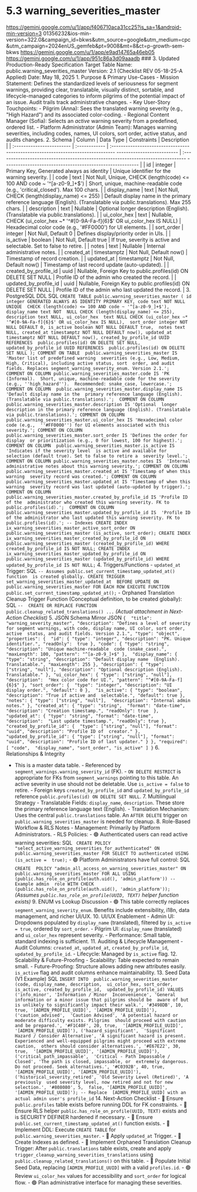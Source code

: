 # 5.3 warning_severities_master

  
https://gemini.google.com/u/1/app/f406710aca31cc25?is_sa=1&android-min-version=3
01356232&ios-min-version=322.0&campaign_id=bkws&utm_source=google&utm_medium=cpc
&utm_campaign=2024enUS_gemfeb&pt=9008&mt=8&ct=p-growth-sem-bkws 
https://gemini.google.com/u/1/app/e9ad14765a46eb05 
https://gemini.google.com/u/1/app/951c86a3d09aaadb ### 3\. Updated 
Production-Ready Specification Target Table Name: 
public.warning_severities_master Version: 2.1 (Checklist REV 05-18-25-A 
Applied) Date: May 18, 2025 1. Purpose & Primary Use-Cases - Mission Statement: 
Defines the standardized levels of seriousness for segment warnings, providing 
clear, translatable, visually distinct, sortable, and lifecycle-managed 
categories to inform pilgrims of the potential impact of an issue. Audit trails 
track administrative changes. - Key User-Story Touchpoints: - Pilgrim (Anna): 
Sees the translated warning severity (e.g., "High Hazard") and its associated 
color-coding. - Regional Content Manager (Sofia): Selects an *active* warning 
severity from a predefined, ordered list. - Platform Administrator (Admin 
Team): Manages warning severities, including codes, names, UI colors, sort 
order, active status, and audits changes. 2. Schema | Column | Data Type | 
Constraints | Description | | :------------------------ | :------------ | 
:-------------------------------------------------------------------------------
-------------------------- | 
:-------------------------------------------------------------------------------
--------------------------------------------------------- | | id | integer | 
Primary Key, Generated always as identity | Unique identifier for the warning 
severity. | | code | text | Not Null, Unique, CHECK (length(code) <= 100 AND 
code ~ '^[a-z0-9_]+$') | Short, unique, machine-readable code (e.g., 
'critical_closed'). Max 100 chars. | | display_name | text | Not Null, CHECK 
(length(display_name) <= 255) | Default display name in the primary reference 
language (English). (Translatable via public.translations). Max 255 chars. | | 
description | text | Nullable | Optional longer description (English). 
(Translatable via public.translations). | | ui_color_hex | text | Nullable, 
CHECK (ui_color_hex ~* '^#[0-9A-Fa-f]{6}$' OR ui_color_hex IS NULL) | 
Hexadecimal color code (e.g., '#FF0000') for UI elements. | | sort_order | 
integer | Not Null, Default 0 | Defines display/priority order in UIs. | | 
is_active | boolean | Not Null, Default true | If true, severity is active and 
selectable. Set to false to retire. | | notes | text | Nullable | Internal 
administrative notes. | | created_at | timestamptz | Not Null, Default now() | 
Timestamp of record creation. | | updated_at | timestamptz | Not Null, Default 
now() | Timestamp of last record update (auto-updated). | | 
created_by_profile_id | uuid | Nullable, Foreign Key to public.profiles(id) ON 
DELETE SET NULL | Profile ID of the admin who created the record. | | 
updated_by_profile_id | uuid | Nullable, Foreign Key to public.profiles(id) ON 
DELETE SET NULL | Profile ID of the admin who last updated the record. | 3. 
PostgreSQL DDL SQL ``` CREATE TABLE public.warning_severities_master ( id 
integer GENERATED ALWAYS AS IDENTITY PRIMARY KEY, code text NOT NULL UNIQUE 
CHECK (length(code) <= 100 AND code ~ '^[a-z0-9_]+$'), display_name text NOT 
NULL CHECK (length(display_name) <= 255), description text NULL, ui_color_hex 
text NULL CHECK (ui_color_hex ~* '^#[0-9A-Fa-f]{6}$' OR ui_color_hex IS NULL), 
sort_order integer NOT NULL DEFAULT 0, is_active boolean NOT NULL DEFAULT true, 
notes text NULL, created_at timestamptz NOT NULL DEFAULT now(), updated_at 
timestamptz NOT NULL DEFAULT now(), created_by_profile_id UUID REFERENCES 
public.profiles(id) ON DELETE SET NULL, updated_by_profile_id UUID REFERENCES 
public.profiles(id) ON DELETE SET NULL ); COMMENT ON TABLE 
public.warning_severities_master IS 'Master list of predefined warning 
severities (e.g., Low, Medium, High, Critical), including active status, sort 
order, and audit fields. Replaces segment_warning_severity_enum. Version 2.1.'; 
COMMENT ON COLUMN public.warning_severities_master.code IS 'PK (Informal). 
Short, unique, machine-readable code for the severity (e.g., ''high_hazard''). 
Recommended: snake_case, lowercase.'; COMMENT ON COLUMN 
public.warning_severities_master.display_name IS 'Default display name in the 
primary reference language (English). (Translatable via public.translations).'; 
COMMENT ON COLUMN public.warning_severities_master.description IS 'Optional 
longer description in the primary reference language (English). (Translatable 
via public.translations).'; COMMENT ON COLUMN 
public.warning_severities_master.ui_color_hex IS 'Hexadecimal color code (e.g., 
''#FF0000'') for UI elements associated with this severity.'; COMMENT ON COLUMN 
public.warning_severities_master.sort_order IS 'Defines the order for display 
or prioritization (e.g., 0 for lowest, 100 for highest).'; COMMENT ON COLUMN 
public.warning_severities_master.is_active IS 'Indicates if the severity level 
is active and available for selection (default true). Set to false to retire a 
severity level.'; COMMENT ON COLUMN public.warning_severities_master.notes IS 
'Internal administrative notes about this warning severity.'; COMMENT ON COLUMN 
public.warning_severities_master.created_at IS 'Timestamp of when this warning 
severity record was created.'; COMMENT ON COLUMN 
public.warning_severities_master.updated_at IS 'Timestamp of when this warning 
severity record was last updated (auto-updated by trigger).'; COMMENT ON COLUMN 
public.warning_severities_master.created_by_profile_id IS 'Profile ID of the 
administrator who created this warning severity. FK to public.profiles(id).'; 
COMMENT ON COLUMN public.warning_severities_master.updated_by_profile_id IS 
'Profile ID of the administrator who last updated this warning severity. FK to 
public.profiles(id).'; -- Indexes CREATE INDEX 
ix_warning_severities_master_active_sort_order ON 
public.warning_severities_master (is_active, sort_order); CREATE INDEX 
ix_warning_severities_master_created_by_profile_id ON 
public.warning_severities_master (created_by_profile_id) WHERE 
created_by_profile_id IS NOT NULL; CREATE INDEX 
ix_warning_severities_master_updated_by_profile_id ON 
public.warning_severities_master (updated_by_profile_id) WHERE 
updated_by_profile_id IS NOT NULL; ``` 4. Triggers/Functions - `updated_at` 
Trigger: SQL ``` -- Assumes public.set_current_timestamp_updated_at() function 
is created globally. CREATE TRIGGER set_warning_severities_master_updated_at 
BEFORE UPDATE ON public.warning_severities_master FOR EACH ROW EXECUTE FUNCTION 
public.set_current_timestamp_updated_at(); ``` - Orphaned Translation Cleanup 
Trigger Function (Conceptual definition, to be created globally): SQL ``` -- 
CREATE OR REPLACE FUNCTION public.cleanup_related_translations() ... ``` 
*(Actual attachment in Next-Action Checklist)* 5. JSON Schema Mirror JSON ``` { 
"title": "warning_severity_master", "description": "Defines a level of severity 
for segment warnings, with code, display name, UI color, sort order, active 
status, and audit fields. Version 2.1.", "type": "object", "properties": { 
"id": { "type": "integer", "description": "PK. Unique identifier.", "readOnly": 
true }, "code": { "type": "string", "description": "Unique machine-readable 
code (snake_case).", "maxLength": 100, "pattern": "^[a-z0-9_]+$" }, 
"display_name": { "type": "string", "description": "Default display name 
(English). Translatable.", "maxLength": 255 }, "description": { "type": 
["string", "null"], "description": "Optional description (English). 
Translatable." }, "ui_color_hex": { "type": ["string", "null"], "description": 
"Hex color code for UI.", "pattern": "^#[0-9A-Fa-f]{6}$" }, "sort_order": { 
"type": "integer", "description": "UI display order.", "default": 0 }, 
"is_active": { "type": "boolean", "description": "True if active and 
selectable.", "default": true }, "notes": { "type": ["string", "null"], 
"description": "Internal admin notes." }, "created_at": { "type": "string", 
"format": "date-time", "description": "Creation timestamp.", "readOnly": true 
}, "updated_at": { "type": "string", "format": "date-time", "description": 
"Last update timestamp.", "readOnly": true }, "created_by_profile_id": { 
"type": ["string", "null"], "format": "uuid", "description": "Profile ID of 
creator." }, "updated_by_profile_id": { "type": ["string", "null"], "format": 
"uuid", "description": "Profile ID of last updater." } }, "required": [ "code", 
"display_name", "sort_order", "is_active" ] } ``` 6. Relationships & Integrity 
- This is a master data table. - Referenced by 
`segment_warnings.warning_severity_id` (FK). - `ON DELETE RESTRICT` is 
appropriate for FKs from `segment_warnings` pointing to this table. An active 
severity in use should not be deletable. Use `is_active = false` to retire. - 
Foreign keys `created_by_profile_id` and `updated_by_profile_id` reference 
`public.profiles(id) ON DELETE SET NULL`. 7. Multilingual Strategy - 
Translatable Fields: `display_name`, `description`. These store the primary 
reference language text (English). - Translation Mechanism: Uses the central 
`public.translations` table. An `AFTER DELETE` trigger on 
`public.warning_severities_master` is needed for cleanup. 8. Role-Based 
Workflow & RLS Notes - Management: Primarily by Platform Administrators. - RLS 
Policies: - 🟢 Authenticated users can read active warning severities: SQL ``` 
CREATE POLICY "select_active_warning_severities_for_authenticated" ON 
public.warning_severities_master FOR SELECT TO authenticated USING (is_active = 
true); ``` - 🟢 Platform Administrators have full control: SQL ``` CREATE 
POLICY "admin_all_access_on_warning_severities_master" ON 
public.warning_severities_master FOR ALL USING 
(public.has_role_on_profile(auth.uid(), 'admin_platform')) -- Example admin 
role WITH CHECK (public.has_role_on_profile(auth.uid(), 'admin_platform')); ``` 
*(Assumes `public.has_role_on_profile(UUID, TEXT)` helper function exists)* 9. 
ENUM vs Lookup Discussion - 🟢 This table correctly replaces 
`segment_warning_severity_enum`. Benefits include extensibility, i18n, data 
management, and richer UI/UX. 10. UI/UX Enablement - Admin UI: Dropdowns 
populated by `display_name` (translated), filtered by `is_active = true`, 
ordered by `sort_order`. - Pilgrim UI: `display_name` (translated) and 
`ui_color_hex` represent severity. - Performance: Small table, standard 
indexing is sufficient. 11. Auditing & Lifecycle Management - Audit Columns: 
`created_at`, `updated_at`, `created_by_profile_id`, `updated_by_profile_id`. - 
Lifecycle: Managed by `is_active` flag. 12. Scalability & Future-Proofing - 
Scalability: Table expected to remain small. - Future-Proofing: Structure 
allows adding new attributes easily. `is_active` flag and audit columns enhance 
maintainability. 13. Seed Data (V1 Example) SQL ``` INSERT INTO 
public.warning_severities_master (code, display_name, description, 
ui_color_hex, sort_order, is_active, created_by_profile_id, 
updated_by_profile_id) VALUES ('info_minor', 'Information / Minor 
Inconvenience', 'General information or a minor issue that pilgrims should be 
aware of but is unlikely to significantly impact their walk.', '#3498DB', 10, 
true, '[ADMIN_PROFILE_UUID]', '[ADMIN_PROFILE_UUID]'), ('caution_advised', 
'Caution Advised', 'A potential hazard or moderate difficulty exists. Pilgrims 
should proceed with caution and be prepared.', '#F1C40F', 20, true, 
'[ADMIN_PROFILE_UUID]', '[ADMIN_PROFILE_UUID]'), ('hazard_significant', 
'Significant Hazard / Consider Alternative', 'A significant hazard is present. 
Experienced and well-equipped pilgrims might proceed with extreme caution, 
others should consider alternatives.', '#E67E22', 30, true, 
'[ADMIN_PROFILE_UUID]', '[ADMIN_PROFILE_UUID]'), ('critical_path_impassable', 
'Critical - Path Impassable / Closed', 'The path is closed, impassable, or 
extremely dangerous. Do not proceed. Seek alternatives.', '#C0392B', 40, true, 
'[ADMIN_PROFILE_UUID]', '[ADMIN_PROFILE_UUID]'), 
('historical_severity_retired', 'Old Severity Level (Retired)', 'A previously 
used severity level, now retired and not for new selection.', '#808080', 5, 
false, '[ADMIN_PROFILE_UUID]', '[ADMIN_PROFILE_UUID]'); -- Replace 
[ADMIN_PROFILE_UUID] with an actual admin user's profile_id ``` 14. Next-Action 
Checklist - 🔴 Ensure `public.profiles` table exists before running DDL for FK 
constraints. - 🔴 Ensure RLS helper `public.has_role_on_profile(UUID, TEXT)` 
exists and is SECURITY DEFINER hardened if necessary. - 🔴 Ensure 
`public.set_current_timestamp_updated_at()` function exists. - 🔴 Implement 
DDL: Execute `CREATE TABLE` for `public.warning_severities_master`. - 🔴 Apply 
`updated_at` Trigger. - 🔴 Create Indexes as defined. - 🔴 Implement Orphaned 
Translation Cleanup Trigger: After `public.translations` table exists, create 
and apply `trigger_cleanup_warning_severities_translations` using 
`public.cleanup_related_translations()` on this table. - 🔴 Populate Initial 
Seed Data, replacing `[ADMIN_PROFILE_UUID]` with a valid `profiles.id`. - 🟢 
Review `ui_color_hex` values for accessibility and `sort_order` for logical 
flow. - 🟢 Plan administrative interface for managing these severities. 
